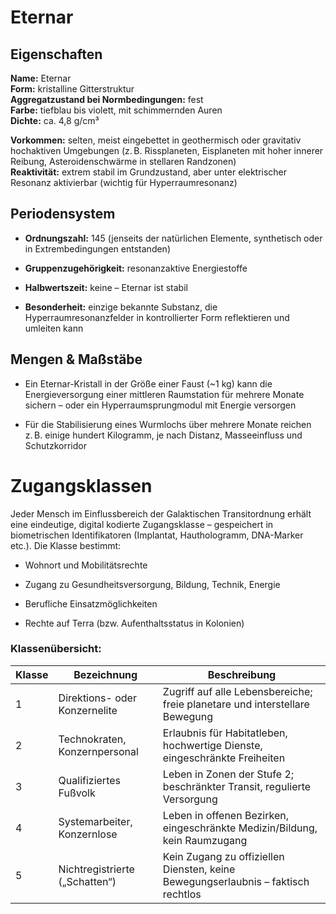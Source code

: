 # Eternar
## Eigenschaften

**Name:** Eternar  
**Form:** kristalline Gitterstruktur  
**Aggregatzustand bei Normbedingungen:** fest  
**Farbe:** tiefblau bis violett, mit schimmernden Auren  
**Dichte:** ca. 4,8 g/cm³

**Vorkommen:** selten, meist eingebettet in geothermisch oder gravitativ hochaktiven Umgebungen (z. B. Rissplaneten, Eisplaneten mit hoher innerer Reibung, Asteroidenschwärme in stellaren Randzonen)  
**Reaktivität:** extrem stabil im Grundzustand, aber unter elektrischer Resonanz aktivierbar (wichtig für Hyperraumresonanz)

## Periodensystem

*   **Ordnungszahl:** 145 (jenseits der natürlichen Elemente, synthetisch oder in Extrembedingungen entstanden)
    
*   **Gruppenzugehörigkeit:** resonanzaktive Energiestoffe
    
*   **Halbwertszeit:** keine – Eternar ist stabil
    
*   **Besonderheit:** einzige bekannte Substanz, die Hyperraumresonanzfelder in kontrollierter Form reflektieren und umleiten kann
    
## Mengen & Maßstäbe

*   Ein Eternar-Kristall in der Größe einer Faust (~1 kg) kann die Energieversorgung einer mittleren Raumstation für mehrere Monate sichern – oder ein Hyperraumsprungmodul mit Energie versorgen
    
*   Für die Stabilisierung eines Wurmlochs über mehrere Monate reichen z. B. einige hundert Kilogramm, je nach Distanz, Masseeinfluss und Schutzkorridor

# Zugangsklassen
Jeder Mensch im Einflussbereich der Galaktischen Transitordnung erhält eine eindeutige, digital kodierte Zugangsklasse – gespeichert in biometrischen Identifikatoren (Implantat, Hauthologramm, DNA-Marker etc.). Die Klasse bestimmt:

*   Wohnort und Mobilitätsrechte
    
*   Zugang zu Gesundheitsversorgung, Bildung, Technik, Energie
    
*   Berufliche Einsatzmöglichkeiten
    
*   Rechte auf Terra (bzw. Aufenthaltsstatus in Kolonien)
    
### Klassenübersicht:

| Klasse | Bezeichnung | Beschreibung |
| --- | --- | --- |
| 1   | Direktions- oder Konzernelite | Zugriff auf alle Lebensbereiche; freie planetare und interstellare Bewegung |
| 2   | Technokraten, Konzernpersonal | Erlaubnis für Habitatleben, hochwertige Dienste, eingeschränkte Freiheiten |
| 3   | Qualifiziertes Fußvolk | Leben in Zonen der Stufe 2; beschränkter Transit, regulierte Versorgung |
| 4   | Systemarbeiter, Konzernlose | Leben in offenen Bezirken, eingeschränkte Medizin/Bildung, kein Raumzugang |
| 5   | Nichtregistrierte („Schatten“) | Kein Zugang zu offiziellen Diensten, keine Bewegungserlaubnis – faktisch rechtlos |